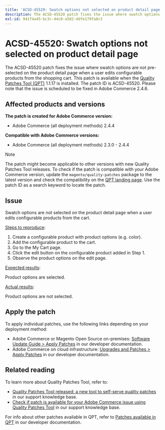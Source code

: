 ```yaml
---
title: 'ACSD-45520: Swatch options not selected on product detail page'
description: The ACSD-45520 patch fixes the issue where swatch options are not pre-selected on the product detail page when a user edits configurable products from the shopping cart. This patch is available when the [Quality Patches Tool (QPT)](/help/announcements/adobe-commerce-announcements/magento-quality-patches-released-new-tool-to-self-serve-quality-patches.md) 1.1.17 is installed. The patch ID is ACSD-45520. Please note that the issue is scheduled to be fixed in Adobe Commerce 2.4.6.
exl-id: 941f4a45-bc3c-44c0-a582-ddfe179fa8c3
---
```

# ACSD-45520: Swatch options not selected on product detail page

The ACSD-45520 patch fixes the issue where swatch options are not pre-selected on the product detail page when a user edits configurable products from the shopping cart. This patch is available when the [Quality Patches Tool (QPT)](/help/announcements/adobe-commerce-announcements/magento-quality-patches-released-new-tool-to-self-serve-quality-patches.md) 1.1.17 is installed. The patch ID is ACSD-45520. Please note that the issue is scheduled to be fixed in Adobe Commerce 2.4.6.

## Affected products and versions

**The patch is created for Adobe Commerce version:**

* Adobe Commerce (all deployment methods) 2.4.4

**Compatible with Adobe Commerce versions:**

* Adobe Commerce (all deployment methods) 2.3.0 - 2.4.4

>[!NOTE]
>
>The patch might become applicable to other versions with new Quality Patches Tool releases. To check if the patch is compatible with your Adobe Commerce version, update the `magento/quality-patches` package to the latest version and check the compatibility on the [QPT landing page](https://devdocs.magento.com/quality-patches/tool.html#patch-grid). Use the patch ID as a search keyword to locate the patch.

## Issue

Swatch options are not selected on the product detail page when a user edits configurable products from the cart.

<u>Steps to reproduce</u>:

1. Create a configurable product with product options (e.g. color).
1. Add the configurable product to the cart.
1. Go to the My Cart page.
1. Click the edit button on the configurable product added in Step 1.
1. Observe the product options on the edit page.

<u>Expected results</u>:

Product options are selected.

<u>Actual results</u>:

Product options are not selected.

## Apply the patch

To apply individual patches, use the following links depending on your deployment method:

* Adobe Commerce or Magento Open Source on-premises: [Software Update Guide > Apply Patches](https://devdocs.magento.com/guides/v2.4/comp-mgr/patching/mqp.html) in our developer documentation.
* Adobe Commerce on cloud infrastructure: [Upgrades and Patches > Apply Patches](https://devdocs.magento.com/cloud/project/project-patch.html) in our developer documentation.

## Related reading

To learn more about Quality Patches Tool, refer to:

* [Quality Patches Tool released: a new tool to self-serve quality patches](/help/announcements/adobe-commerce-announcements/magento-quality-patches-released-new-tool-to-self-serve-quality-patches.md) in our support knowledge base.
* [Check if patch is available for your Adobe Commerce issue using Quality Patches Tool](/help/support-tools/patches-available-in-qpt-tool/check-patch-for-magento-issue-with-magento-quality-patches.md) in our support knowledge base.

For info about other patches available in QPT, refer to [Patches available in QPT](https://devdocs.magento.com/quality-patches/tool.html#patch-grid) in our developer documentation.
